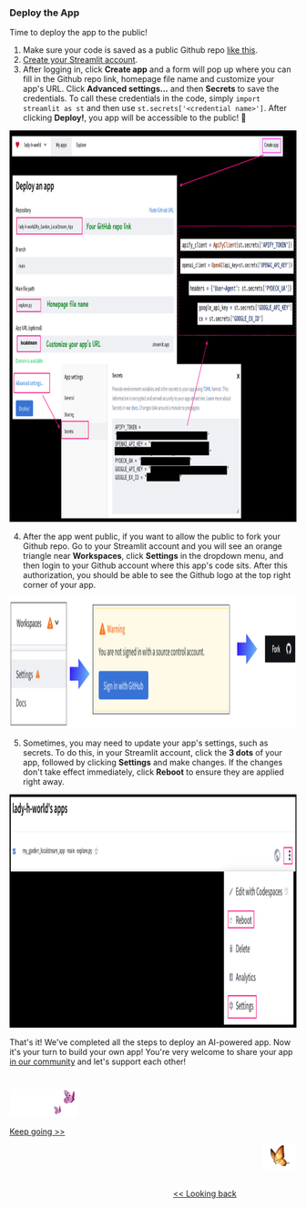 ### Deploy the App

Time to deploy the app to the public!

1. Make sure your code is saved as a public Github repo [like this][1].
2. [Create your Streamlit account][2].
3. After logging in, click <b>Create app</b> and a form will pop up where you can fill in the Github repo link, homepage file name and customize your app's URL. Click <b>Advanced settings...</b> and then <b>Secrets</b> to save the credentials. To call these credentials in the code, simply `import streamlit as st` and then use `st.secrets['<credential name>']`. After clicking <b>Deploy!</b>, you app will be accessible to the public! 🎉
<img src="https://github.com/lady-h-world/My_Garden/blob/main/images/Secret_Guest_images/app_deploy1.png" width="1048" height="688" />

4. After the app went public, if you want to allow the public to fork your Github repo. Go to your Streamlit account and you will see an orange triangle near <b>Workspaces</b>, click <b>Settings</b> in the dropdown menu, and then login to your Github account where this app's code sits. After this authorization, you should be able to see the Github logo at the top right corner of your app.
<img src="https://github.com/lady-h-world/My_Garden/blob/main/images/Secret_Guest_images/app_deploy2.png" width="1058" height="230" />

5. Sometimes, you may need to update your app's settings, such as secrets. To do this, in your Streamlit account, click the <b>3 dots</b> of your app, followed by clicking <b>Settings</b> and make changes. If the changes don't take effect immediately, click <b>Reboot</b> to ensure they are applied right away.
<img src="https://github.com/lady-h-world/My_Garden/blob/main/images/Secret_Guest_images/app_deploy3.png" width="1034" height="410" />

   
That's it! We've completed all the steps to deploy an AI-powered app. Now it's your turn to build your own app! You're very welcome to share your app [in our community][3] and let's support each other!


#
<p align="left">
<img src="https://github.com/lady-h-world/My_Garden/blob/main/images/follow_us.png" width="120" height="50" />
</p>

[Keep going >>][4]

<p align="right">
<img src="https://github.com/lady-h-world/My_Garden/blob/main/images/going_back.png" width="60" height="44" />
</p>

&nbsp;&nbsp;&nbsp;&nbsp;&nbsp;&nbsp;&nbsp;&nbsp;&nbsp;&nbsp;&nbsp;&nbsp;&nbsp;&nbsp;&nbsp;&nbsp;&nbsp;&nbsp;&nbsp;&nbsp;&nbsp;&nbsp;&nbsp;&nbsp;&nbsp;&nbsp;&nbsp;&nbsp;&nbsp;&nbsp;&nbsp;&nbsp;&nbsp;&nbsp;&nbsp;&nbsp;&nbsp;&nbsp;&nbsp;&nbsp;&nbsp;&nbsp;&nbsp;&nbsp;&nbsp;&nbsp;&nbsp;&nbsp;&nbsp;&nbsp;&nbsp;&nbsp;&nbsp;&nbsp;&nbsp;&nbsp;&nbsp;&nbsp;&nbsp;&nbsp;&nbsp;&nbsp;&nbsp;&nbsp;&nbsp;&nbsp;&nbsp;&nbsp;&nbsp;&nbsp;&nbsp;&nbsp;&nbsp;&nbsp;&nbsp;&nbsp;&nbsp;&nbsp;&nbsp;&nbsp;&nbsp;&nbsp;&nbsp;&nbsp;&nbsp;&nbsp;&nbsp;&nbsp;&nbsp;&nbsp;&nbsp;&nbsp;&nbsp;&nbsp;&nbsp;&nbsp;&nbsp;&nbsp;&nbsp;&nbsp;&nbsp;&nbsp;&nbsp;&nbsp;&nbsp;&nbsp;&nbsp;&nbsp;&nbsp;&nbsp;&nbsp;&nbsp;&nbsp;&nbsp;&nbsp;&nbsp;&nbsp;&nbsp;&nbsp;&nbsp;&nbsp;&nbsp;&nbsp;&nbsp;&nbsp;&nbsp;&nbsp;&nbsp;&nbsp;&nbsp;&nbsp;&nbsp;&nbsp;&nbsp;&nbsp;&nbsp;&nbsp;&nbsp;&nbsp;&nbsp;&nbsp;&nbsp;&nbsp;&nbsp;&nbsp;&nbsp;&nbsp;&nbsp;&nbsp;&nbsp;&nbsp;&nbsp;&nbsp;&nbsp;&nbsp;&nbsp;&nbsp;&nbsp;&nbsp;&nbsp;&nbsp;&nbsp;&nbsp;&nbsp;&nbsp;&nbsp;&nbsp;&nbsp;&nbsp;&nbsp;&nbsp;&nbsp;&nbsp;&nbsp;&nbsp;&nbsp;&nbsp;&nbsp;&nbsp;&nbsp;&nbsp;&nbsp;&nbsp;&nbsp;&nbsp;&nbsp;&nbsp;&nbsp;&nbsp;&nbsp;&nbsp;&nbsp;&nbsp;&nbsp;&nbsp;&nbsp;&nbsp;&nbsp;&nbsp;&nbsp;&nbsp;[<< Looking back][5]

[1]:https://github.com/lady-h-world/My_Garden_LocalStream_App
[2]:https://share.streamlit.io/signup
[3]:https://github.com/lady-h-world/My_Garden/discussions/categories/show-and-tell
[4]:https://github.com/lady-h-world/My_Garden/blob/main/reading_pages/Secret_Guest/deploy_ai_app7.md
[5]:https://github.com/lady-h-world/My_Garden/blob/main/reading_pages/Secret_Guest/deploy_ai_app5.md
